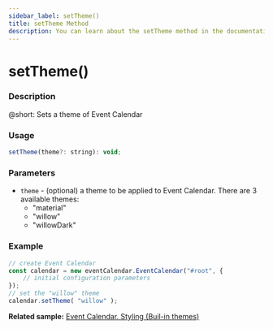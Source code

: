 ```yaml
---
sidebar_label: setTheme()
title: setTheme Method
description: You can learn about the setTheme method in the documentation of the DHTMLX JavaScript Event Calendar library. Browse developer guides and API reference, try out code examples and live demos, and download a free 30-day evaluation version of DHTMLX Event Calendar.
---
```


# setTheme()

### Description

@short: Sets a theme of Event Calendar

### Usage

~~~jsx {}
setTheme(theme?: string): void;
~~~

### Parameters

- `theme` - (optional) a theme to be applied to Event Calendar. There are 3 available themes:
	- "material"
	- "willow"
	- "willowDark"

### Example

~~~jsx {6}
// create Event Calendar
const calendar = new eventCalendar.EventCalendar("#root", {
	// initial configuration parameters
});
// set the "willow" theme
calendar.setTheme( "willow" );
~~~

**Related sample:** [Event Calendar. Styling (Buil-in themes)](https://snippet.dhtmlx.com/nh2g0j2o)